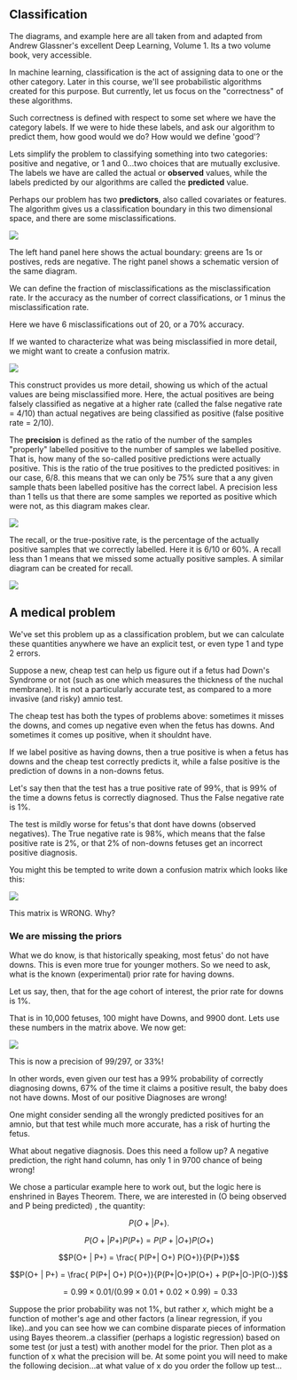 ## Classification

The diagrams, and example here are all taken from and adapted from Andrew Glassner's excellent Deep Learning, Volume 1. Its a two volume book, very accessible.

In machine learning, classification is the act of assigning data to one or the other category. Later in this course, we'll see probabilistic algorithms created for this purpose. But currently, let us focus on the "correctness" of these algorithms.

Such correctness is defined with respect to some set where we have the category labels. If we were to hide these labels, and ask our algorithm to predict them, how good would we do? How would we define 'good'?

Lets simplify the problem to classifying something into two categories: positive and negative, or 1 and 0...two choices that are mutually exclusive. The labels we have are called the actual or **observed** values, while the labels predicted by our algorithms are called the **predicted** value.

Perhaps our problem has two **predictors**, also called covariates or features. The algorithm gives us a classification boundary in this two dimensional space, and there are some misclassifications.

![](https://github.com/blueberrymusic/DeepLearningBookFigures-Volume1/raw/master/Chapter03-Probability/Figure-03-017.png)

The left hand panel here shows the actual boundary: greens are 1s or postives, reds are negative. The right panel shows a schematic version of the same diagram.

We can define the fraction of misclassifications as the misclassification rate. Ir the accuracy as the number of correct classifications, or 1 minus the misclassification rate.

Here we have 6 misclassifications out of 20, or a 70% accuracy.

If we wanted to characterize what was being misclassified in more detail, we might want to create a confusion matrix.

![](https://github.com/blueberrymusic/DeepLearningBookFigures-Volume1/raw/master/Chapter03-Probability/Figure-03-018.png)

This construct provides us more detail, showing us which of the actual values are being misclassified more. Here, the actual positives are being falsely classified as negative at a higher rate (called the false negative rate = 4/10) than actual negatives are being classified as positive (false positive rate = 2/10).

The **precision** is defined as the ratio of the number of the samples "properly" labelled positive to the number of samples we labelled positive. That is, how many of the so-called positive predictions were actually positive. This is the ratio of the true positives to the predicted positives: in our case, 6/8. this means that we can only be 75% sure that a any given sample thats been labelled positive has the correct label. A precision less than 1 tells us that there are some samples we reported as positive which were not, as this diagram makes clear.

![](https://github.com/blueberrymusic/DeepLearningBookFigures-Volume1/raw/master/Chapter03-Probability/Figure-03-025.png)



The recall, or the true-positive rate, is the percentage of the actually positive samples that we correctly labelled. Here it is 6/10 or 60%. A recall less than 1 means that we missed some actually positive samples. A similar diagram can be created for recall.

![](https://github.com/blueberrymusic/DeepLearningBookFigures-Volume1/raw/master/Chapter03-Probability/Figure-03-027.png)

## A medical problem

We've set this problem up as a classification problem, but we can calculate these quantities anywhere we have an explicit test, or even type 1 and type 2 errors.

Suppose a new, cheap test can help us figure out if a fetus had Down's Syndrome or not (such as one which measures the thickness of the nuchal membrane). It is not a particularly accurate test, as compared to a more invasive (and risky) amnio test. 

The cheap test has both the types of problems above: sometimes it misses the downs, and comes up negative even when the fetus has downs. And sometimes it comes up positive, when it shouldnt have.

If we label positive as having downs, then a true positive is when a fetus has downs and the cheap test correctly predicts it, while a false positive is the prediction of downs in a non-downs fetus.

Let's say then that the test has a true positive rate of 99%, that is 99% of the time a downs fetus is correctly diagnosed. Thus the False negative rate is 1%.

The test is mildly worse for fetus's that dont have downs (observed negatives). The True negative rate is 98%, which means that the false positive rate is 2%, or that 2% of non-downs fetuses get an incorrect positive diagnosis.

You might this be tempted to write down a confusion matrix which looks like this:

![](https://github.com/blueberrymusic/DeepLearningBookFigures-Volume1/raw/master/Chapter03-Probability/Figure-03-040.png)

This matrix is WRONG. Why?

### We are missing the priors

What we do know, is that historically speaking, most fetus' do not have downs. This is even more true for younger mothers. So we need to ask, what is the known (experimental) prior rate for having downs.

Let us say, then, that for the age cohort of interest, the prior rate for downs is 1%.

That is in 10,000 fetuses, 100 might have Downs, and 9900 dont. Lets use these numbers in the matrix above. We now get:

![](https://github.com/blueberrymusic/DeepLearningBookFigures-Volume1/raw/master/Chapter03-Probability/Figure-03-042.png)

This is now a precision of 99/297, or 33%!

In other words, even given our test has a 99% probability of correctly diagnosing downs, 67% of the time it claims a positive result, the baby does not have downs. Most of our positive Diagnoses are wrong!

One might consider sending all the wrongly predicted positives for an amnio, but that test while much more accurate, has a risk of hurting the fetus.

What about negative diagnosis. Does this need a follow up? A negative prediction, the right hand column, has only 1 in 9700 chance of being wrong!

We chose a particular example here to work out, but the logic here is enshrined in Bayes Theorem. There, we are interested in (O being observed and P being predicted) , the quantity:

$$P(O+ | P+).$$

$$P(O+ | P+) P(P+) = P(P+| O+) P(O+)$$

$$P(O+ | P+) = \frac{ P(P+| O+) P(O+)}{P(P+)}$$

$$P(O+ | P+) = \frac{ P(P+| O+) P(O+)}{P(P+|O+)P(O+) + P(P+|O-)P(O-)}$$

$$ = 0.99 \times 0.01 / (0.99 \times 0.01 + 0.02 \times 0.99) = 0.33$$

Suppose the prior probability was not 1%, but rather $x​$, which might be a function of mother's age and other factors (a linear regression, if you like)..and you can see how we can combine disparate pieces of information using Bayes theorem..a classifier (perhaps a logistic regression) based on some test (or just a test) with another model for the prior. Then plot as a function of x what the precision will be. At some point you will need to make the following decision...at what value of x do you order the follow up test...